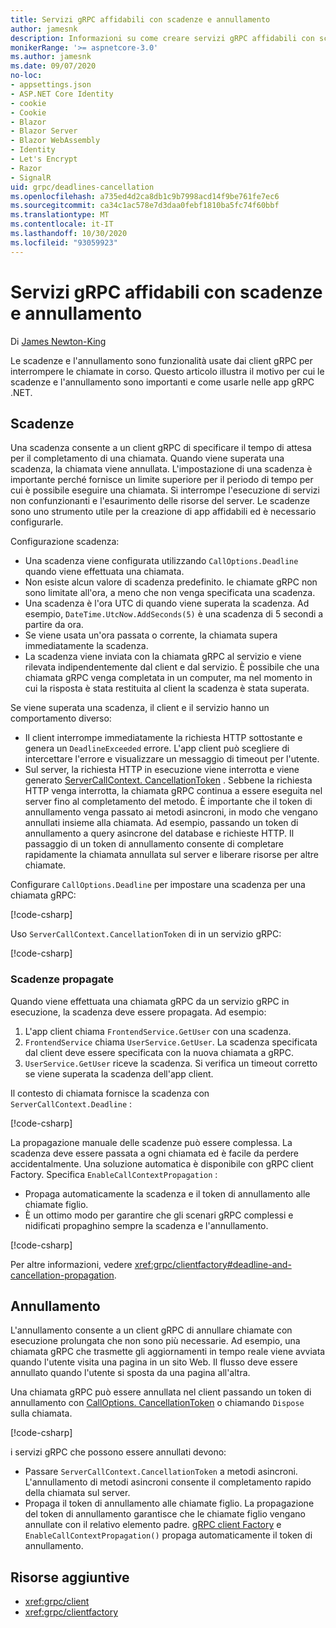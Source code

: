```yaml
---
title: Servizi gRPC affidabili con scadenze e annullamento
author: jamesnk
description: Informazioni su come creare servizi gRPC affidabili con scadenze e annullamento in .NET.
monikerRange: '>= aspnetcore-3.0'
ms.author: jamesnk
ms.date: 09/07/2020
no-loc:
- appsettings.json
- ASP.NET Core Identity
- cookie
- Cookie
- Blazor
- Blazor Server
- Blazor WebAssembly
- Identity
- Let's Encrypt
- Razor
- SignalR
uid: grpc/deadlines-cancellation
ms.openlocfilehash: a735ed4d2ca8db1c9b7998acd14f9be761fe7ec6
ms.sourcegitcommit: ca34c1ac578e7d3daa0febf1810ba5fc74f60bbf
ms.translationtype: MT
ms.contentlocale: it-IT
ms.lasthandoff: 10/30/2020
ms.locfileid: "93059923"
---
```

# <a name="reliable-grpc-services-with-deadlines-and-cancellation"></a>Servizi gRPC affidabili con scadenze e annullamento

Di [James Newton-King](https://twitter.com/jamesnk)

Le scadenze e l'annullamento sono funzionalità usate dai client gRPC per interrompere le chiamate in corso. Questo articolo illustra il motivo per cui le scadenze e l'annullamento sono importanti e come usarle nelle app gRPC .NET.

## <a name="deadlines"></a>Scadenze

Una scadenza consente a un client gRPC di specificare il tempo di attesa per il completamento di una chiamata. Quando viene superata una scadenza, la chiamata viene annullata. L'impostazione di una scadenza è importante perché fornisce un limite superiore per il periodo di tempo per cui è possibile eseguire una chiamata. Si interrompe l'esecuzione di servizi non confunzionanti e l'esaurimento delle risorse del server. Le scadenze sono uno strumento utile per la creazione di app affidabili ed è necessario configurarle.

Configurazione scadenza:

* Una scadenza viene configurata utilizzando `CallOptions.Deadline` quando viene effettuata una chiamata.
* Non esiste alcun valore di scadenza predefinito. le chiamate gRPC non sono limitate all'ora, a meno che non venga specificata una scadenza.
* Una scadenza è l'ora UTC di quando viene superata la scadenza. Ad esempio, `DateTime.UtcNow.AddSeconds(5)` è una scadenza di 5 secondi a partire da ora.
* Se viene usata un'ora passata o corrente, la chiamata supera immediatamente la scadenza.
* La scadenza viene inviata con la chiamata gRPC al servizio e viene rilevata indipendentemente dal client e dal servizio. È possibile che una chiamata gRPC venga completata in un computer, ma nel momento in cui la risposta è stata restituita al client la scadenza è stata superata.

Se viene superata una scadenza, il client e il servizio hanno un comportamento diverso:

* Il client interrompe immediatamente la richiesta HTTP sottostante e genera un `DeadlineExceeded` errore. L'app client può scegliere di intercettare l'errore e visualizzare un messaggio di timeout per l'utente.
* Sul server, la richiesta HTTP in esecuzione viene interrotta e viene generato [ServerCallContext. CancellationToken](xref:System.Threading.CancellationToken) . Sebbene la richiesta HTTP venga interrotta, la chiamata gRPC continua a essere eseguita nel server fino al completamento del metodo. È importante che il token di annullamento venga passato ai metodi asincroni, in modo che vengano annullati insieme alla chiamata. Ad esempio, passando un token di annullamento a query asincrone del database e richieste HTTP. Il passaggio di un token di annullamento consente di completare rapidamente la chiamata annullata sul server e liberare risorse per altre chiamate.

Configurare `CallOptions.Deadline` per impostare una scadenza per una chiamata gRPC:

[!code-csharp[](~/grpc/deadlines-cancellation/deadline-client.cs?highlight=7,12)]

Uso `ServerCallContext.CancellationToken` di in un servizio gRPC:

[!code-csharp[](~/grpc/deadlines-cancellation/deadline-server.cs?highlight=5)]

### <a name="propagating-deadlines"></a>Scadenze propagate

Quando viene effettuata una chiamata gRPC da un servizio gRPC in esecuzione, la scadenza deve essere propagata. Ad esempio:

1. L'app client chiama `FrontendService.GetUser` con una scadenza.
2. `FrontendService` chiama `UserService.GetUser`. La scadenza specificata dal client deve essere specificata con la nuova chiamata a gRPC.
3. `UserService.GetUser` riceve la scadenza. Si verifica un timeout corretto se viene superata la scadenza dell'app client.

Il contesto di chiamata fornisce la scadenza con `ServerCallContext.Deadline` :

[!code-csharp[](~/grpc/deadlines-cancellation/deadline-propagate.cs?highlight=7)]

La propagazione manuale delle scadenze può essere complessa. La scadenza deve essere passata a ogni chiamata ed è facile da perdere accidentalmente. Una soluzione automatica è disponibile con gRPC client Factory. Specifica `EnableCallContextPropagation` :

* Propaga automaticamente la scadenza e il token di annullamento alle chiamate figlio.
* È un ottimo modo per garantire che gli scenari gRPC complessi e nidificati propaghino sempre la scadenza e l'annullamento.

[!code-csharp[](~/grpc/deadlines-cancellation/clientfactory-propagate.cs?highlight=6)]

Per altre informazioni, vedere <xref:grpc/clientfactory#deadline-and-cancellation-propagation>.

## <a name="cancellation"></a>Annullamento

L'annullamento consente a un client gRPC di annullare chiamate con esecuzione prolungata che non sono più necessarie. Ad esempio, una chiamata gRPC che trasmette gli aggiornamenti in tempo reale viene avviata quando l'utente visita una pagina in un sito Web. Il flusso deve essere annullato quando l'utente si sposta da una pagina all'altra.

Una chiamata gRPC può essere annullata nel client passando un token di annullamento con [CallOptions. CancellationToken](xref:System.Threading.CancellationToken) o chiamando `Dispose` sulla chiamata.

[!code-csharp[](~/grpc/deadlines-cancellation/cancellation-client.cs?highlight=19)]

i servizi gRPC che possono essere annullati devono:
* Passare `ServerCallContext.CancellationToken` a metodi asincroni. L'annullamento di metodi asincroni consente il completamento rapido della chiamata sul server.
* Propaga il token di annullamento alle chiamate figlio. La propagazione del token di annullamento garantisce che le chiamate figlio vengano annullate con il relativo elemento padre. [gRPC client Factory](xref:grpc/clientfactory) e `EnableCallContextPropagation()` propaga automaticamente il token di annullamento.

## <a name="additional-resources"></a>Risorse aggiuntive

* <xref:grpc/client>
* <xref:grpc/clientfactory>
